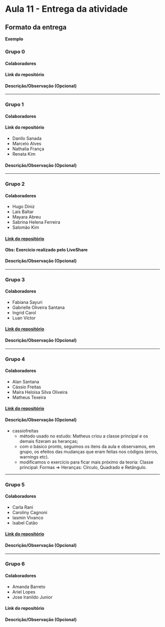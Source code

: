 # Aula 11 - Entrega da atividade

## Formato da entrega

**Exemplo**

### Grupo 0

#### Colaboradores

#### Link do repositório

#### Descrição/Observação (Opcional)

----

### Grupo 1

#### Colaboradores

#### Link do repositório

- Danilo Sanada
- Marcelo Alves
- Nathalia França
- Renata Kim

#### Descrição/Observação (Opcional)

----

### Grupo 2

#### Colaboradores

- Hugo Diniz
- Laís Baltar
- Mayara Abreu
- Sabrina Helena Ferreira
- Salomão Kim

#### [Link do repositório](https://github.com/sekimzero/Aula11-Aplicando_Atribuicao)

**Obs: Exercicio realizado pelo LiveShare**

#### Descrição/Observação (Opcional)

----

### Grupo 3

#### Colaboradores

- Fabiana Sayuri
- Gabrielle Oliveira Santana
- Ingrid Carol
- Luan Victor

#### [Link do repositório](https://github.com/LuanME/Aula-11---Classes)

#### Descrição/Observação (Opcional)

----

### Grupo 4

#### Colaboradores

- Alan Santana
- Cássio Freitas
- Maíra Heloisa Silva Oliveira
- Matheus Texeira

#### [Link do repositório](https://github.com/mairaholi/aula11)

#### Descrição/Observação (Opcional)
- cassiofreitas
  - método usado no estudo: Matheus criou a classe principal e os demais fizeram as heranças;
  - com o básico pronto, seguimos os itens da aula e observamos, em grupo, os efeitos das mudanças que eram feitas nos códigos (erros, warnings etc).
  - modificamos o exercício para ficar mais próximo da teoria: Classe principal: Formas => Heranças: Círculo, Quadrado e Retângulo.

----

### Grupo 5

#### Colaboradores

- Carla Rani
- Caroliny Cagnoni
- Iasmin Vivanco
- Isabel Catão

#### [Link do repositório](https://github.com/isabelalvescatao/aula11-POO)

#### Descrição/Observação (Opcional)

----

### Grupo 6

#### Colaboradores

- Amanda Barreto
- Ariel Lopes
- Jose Iranildo Junior

#### Link do repositório

#### Descrição/Observação (Opcional)
